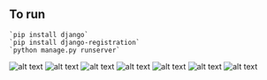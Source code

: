 To run 
-----

    `pip install django`
    `pip install django-registration`
    `python manage.py runserver`

![alt text](http://i.imgsafe.org/6f07b31682.png)
![alt text](http://i.imgsafe.org/6f07f916b6.png)
![alt text](http://i.imgsafe.org/6f07d57905.png)
![alt text](http://i.imgsafe.org/6f07e6cf5b.png)
![alt text](http://i.imgsafe.org/6f07c2d9f7.png)
![alt text](http://i.imgsafe.org/6f167349f1.png)
![alt text](http://i.imgsafe.org/6f1667b7b7.png)
